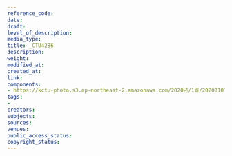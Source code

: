 ```yaml
---
reference_code: 
date: 
draft: 
level_of_description: 
media_type: 
title: _CTU4286
description: 
weight: 
modified_at: 
created_at: 
link: 
components:
- https://kctu-photo.s3.ap-northeast-2.amazonaws.com/2020년/1월/20200107_쌍용차지부+마지막+해고자+46명+사회적+합의에+따른+출근+투쟁/_CTU4286.jpg
tags:
- 
creators: 
subjects: 
sources: 
venues: 
public_access_status: 
copyright_status: 
---
```

